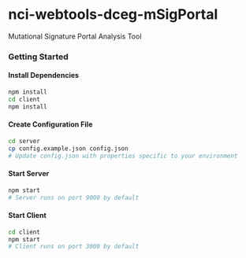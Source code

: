 # nci-webtools-dceg-mSigPortal
Mutational Signature Portal Analysis Tool

### Getting Started

#### Install Dependencies
```bash
npm install
cd client
npm install
```

#### Create Configuration File
```bash
cd server
cp config.example.json config.json
# Update config.json with properties specific to your environment
```

#### Start Server
```bash
npm start
# Server runs on port 9000 by default
```

#### Start Client
```bash
cd client
npm start
# Client runs on port 3000 by default
```
